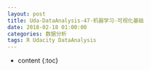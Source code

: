 ```yaml
---
layout: post
title: Uda-DataAnalysis-47-机器学习-可视化基础
date: 2018-02-18 01:00:00
categories: 数据分析
tags: R Udacity DataAnalysis 
---
```

* content
{:toc}
